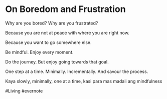 # On Boredom and Frustration

Why are you bored? Why are you frustrated?

Because you are not at peace with where you are right now.

Because you want to go somewhere else.

Be mindful. Enjoy every moment.

Do the journey. But enjoy going towards that goal.

One step at a time. Minimally. Incrementally. And savour the process.

Kaya slowly, minimally, one at a time, kasi para mas madali ang mindfulness

\#Living #evernote

